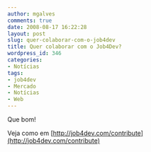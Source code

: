 ```yaml
---
author: mgalves
comments: true
date: 2008-08-17 16:22:28
layout: post
slug: quer-colaborar-com-o-job4dev
title: Quer colaborar com o Job4Dev?
wordpress_id: 346
categories:
- Notícias
tags:
- job4dev
- Mercado
- Notícias
- Web
---
```


Que bom!

Veja como em [http://job4dev.com/contribute](http://job4dev.com/contribute)
